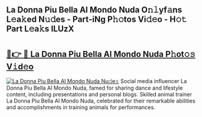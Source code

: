 ## La Donna Piu Bella Al Mondo Nuda O𝚗𝚕yf𝚊ns L𝚎a𝚔ed N𝚞𝚍es - Part-iNg P𝚑𝚘tos Vi𝚍𝚎o - H𝚘𝚝 Part L𝚎a𝚔s lLUzX

# <h2><a href="http://kf96ap.oniu.top/?m=La+Donna+Piu+Bella+Al+Mondo+Nuda">🔗👉 🔴 La Donna Piu Bella Al Mondo Nuda P𝚑ot𝚘𝚜 V𝚒d𝚎o</a></h2>

[![La Donna Piu Bella Al Mondo Nuda Nu𝚍e𝚜](https://i.imgur.com/0qMVB7G.gif)](http://kf96ap.oniu.top/?m=La+Donna+Piu+Bella+Al+Mondo+Nuda)
Social media influencer La Donna Piu Bella Al Mondo Nuda, famed for sharing dance and lifestyle content, including presentations and personal blogs. Skilled animal trainer La Donna Piu Bella Al Mondo Nuda, celebrated for their remarkable abilities and accomplishments in training animals for performances.  
